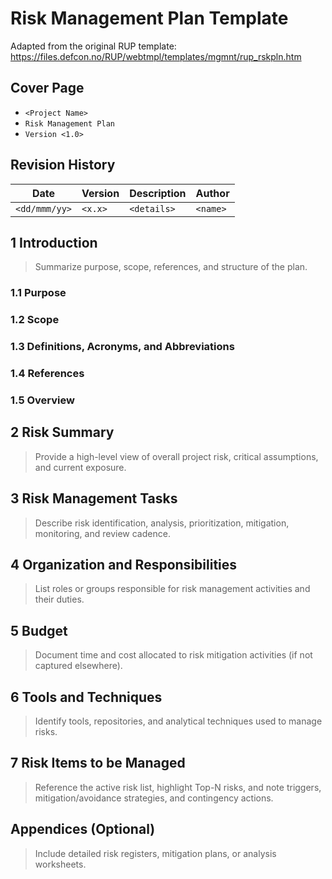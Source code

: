 # Risk Management Plan Template

Adapted from the original RUP template: https://files.defcon.no/RUP/webtmpl/templates/mgmnt/rup_rskpln.htm

## Cover Page
- `<Project Name>`
- `Risk Management Plan`
- `Version <1.0>`

## Revision History
| Date | Version | Description | Author |
| --- | --- | --- | --- |
| `<dd/mmm/yy>` | `<x.x>` | `<details>` | `<name>` |

## 1 Introduction
> Summarize purpose, scope, references, and structure of the plan.

### 1.1 Purpose
### 1.2 Scope
### 1.3 Definitions, Acronyms, and Abbreviations
### 1.4 References
### 1.5 Overview

## 2 Risk Summary
> Provide a high-level view of overall project risk, critical assumptions, and current exposure.

## 3 Risk Management Tasks
> Describe risk identification, analysis, prioritization, mitigation, monitoring, and review cadence.

## 4 Organization and Responsibilities
> List roles or groups responsible for risk management activities and their duties.

## 5 Budget
> Document time and cost allocated to risk mitigation activities (if not captured elsewhere).

## 6 Tools and Techniques
> Identify tools, repositories, and analytical techniques used to manage risks.

## 7 Risk Items to be Managed
> Reference the active risk list, highlight Top-N risks, and note triggers, mitigation/avoidance strategies, and contingency actions.

## Appendices (Optional)
> Include detailed risk registers, mitigation plans, or analysis worksheets.
